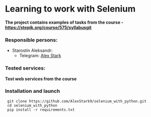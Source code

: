 # Learning to work with Selenium 
**The project contains examples of tasks from the course - https://stepik.org/course/575/syllabusgit**


### Responsible persons:

* Starostin Aleksandr:
  * Telegram: [Alex Stark](https://t.me/Alex_Stark1)

  

### Tested services:
**Test web services from the course**



### Installation and launch
```shell
 git clone https://github.com/AlexStark9/selenium_with_python.git
 cd selenium_with_python
 pip install -r requirements.txt
```

